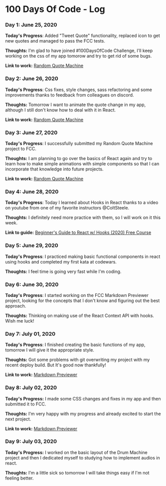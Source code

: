 # 100 Days Of Code - Log

### Day 1: June 25, 2020 

**Today's Progress**: Added "Tweet Quote" functionality, replaced icon to get new quotes and managed to pass the FCC tests.

**Thoughts:** I'm glad to have joined #100DaysOfCode Challenge, I'll keep working on the css of my app tomorow 
and try to get rid of some bugs.

**Link to work:** [Random Quote Machine](https://github.com/kelvinsanchez15/random-quote-machine)

### Day 2: June 26, 2020 

**Today's Progress**: Css fixes, style changes, sass refactoring and some improvements thanks to feedback from colleagues on discord.

**Thoughts:** Tomorrow I want to animate the quote change in my app, although I still don't know how to deal with it in React.

**Link to work:** [Random Quote Machine](https://github.com/kelvinsanchez15/random-quote-machine)

### Day 3: June 27, 2020 

**Today's Progress**: I successfully submitted my Random Quote Machine project to FCC.

**Thoughts:** I am planning to go over the basics of React again and try to learn how to make simple animations with simple components so that I can incorporate that knowledge into future projects.

**Link to work:** [Random Quote Machine](https://kelvinsanchez15.github.io/random-quote-machine/)

### Day 4: June 28, 2020 

**Today's Progress**: Today I learned about Hooks in React thanks to a video on youtube from one of my favorite instructors @ColtSteele.

**Thoughts:** I definitely need more practice with them, so I will work on it this week.

**Link to guide:** [Beginner's Guide to React w/ Hooks (2020) Free Course](https://www.youtube.com/watch?v=9U3IhLAnSxM)

### Day 5: June 29, 2020 

**Today's Progress**: I practiced making basic functional components in react using hooks and completed my first kata at codewars.

**Thoughts:** I feel time is going very fast while I'm coding.

### Day 6: June 30, 2020 

**Today's Progress**: I started working on the FCC Markdown Previewer project, looking for the concepts that I don't know and figuring out the best approach.

**Thoughts:** Thinking on making use of the React Context API with hooks. Wish me luck! 

### Day 7: July 01, 2020 

**Today's Progress**: I finished creating the basic functions of my app, tomorrow I will give it the appropriate style.

**Thoughts:** Got some problems with git overwriting my project with my recent deploy build. But It's good now thankfully!

**Link to work:** [Markdown Previewer](https://github.com/kelvinsanchez15/markdown-previewer)

### Day 8: July 02, 2020 

**Today's Progress:** I made some CSS changes and fixes in my app and then submitted it to FCC.

**Thoughts:** I'm very happy with my progress and already excited to start the next project.

**Link to work:** [Markdown Previewer](https://kelvinsanchez15.github.io/markdown-previewer/)

### Day 9: July 03, 2020 

**Today's Progress:** I worked on the basic layout of the Drum Machine project and then I dedicated myself to studying how to implement audios in react.

**Thoughts:** I'm a little sick so tomorrow I will take things easy if I'm not feeling better.


